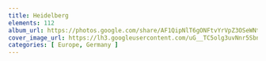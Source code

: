 ```yaml
---
title: Heidelberg
elements: 112
album_url: https://photos.google.com/share/AF1QipNlT6gONFtvYrVpZ3OSeWNtZ-ulClaQBNHAQc-yk0WuGGuDA4lBnXn7suTWvimbaw?key=YmROaWtCTzdYaUlIM3pMdUFGR0lIOE1XN1E4QzZ3
cover_image_url: https://lh3.googleusercontent.com/uG__TC5olg3uvNnr5Sbnhp4ciWI-9pmaJns5SmFl68dW2qzNmhlUKYYLXb8OH1V07ViH6uTN2qX0mv1rUne6r6ka5Mh6isC9B0jD_nHq0txwnjfmk2L8HkIybo7HESfxPMB2dy_ieNtG48bFZUkmz3d3K6cc5JbsDaqFG7pBbr1I1HV8cEiEfrWLlzLhzaat-tF916_fx3jeT7qQFhlArwD4-onrKt8qJUbpDVIfrEeZnb4eFVkEKWdpUt5M7sNuupq4KaRc0Gf4kwsdm_jTcklzj8QYcEPmiBzdPAJ5I0Y7hPgu7RNHGPoplcR7oE4J4bQkOLenCqg1qmceBQwcDOZsQG545N6C_7lhz514V3sfBOgdg0le3p0BaYOZKPdxluzZw-Olo4btlYNGSrj_QgV4vvGB_G1OVmeU4zzW2SNMjMSzM1qXqY14DqH4Z1MRpttFRs2m_fXDbkJH9sXf4WT4FDegoKEqIsC5a6j3HMeB6QB3E-Sw0IzxH70UmzbhB1pe-yUMjSK6sYR0-qY94Wh1vGjnNpJ7qf1qUZuLAzV9yIlbJ88LgjwTpkZEIi2n-qSoqE23_kbvVixFXG6jqGm2gPrDy2_Yd-rJ4-Dofto7UIGTfaWZX36BvPGIO1Rx2v4PwgSi5W_TDxxLTEb_SN6Hcw=s195-p-k-no
categories: [ Europe, Germany ]
---
```

